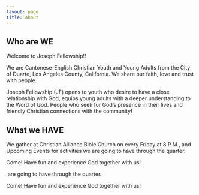 ```yaml
---
layout: page
title: About
---
```


## Who are WE

Welcome to Joseph Fellowship!!

We are Cantonese-English Christian Youth and Young Adults from the City of Duarte, Los Angeles County, California. We share our faith, love and trust with people.

Joseph Fellowship (JF) opens to youth who desire to have a close relationship with God, equips young adults with a deeper understanding to the Word of God. People who seek for God’s presence in their lives and friendly Christian connections with the community!

## What we HAVE

We gather at Christian Alliance Bible Church on every Friday at 8 P.M.,
and Upcoming Events for activities we are going to have through the quarter.

Come! Have fun and experience God together with us!

 are going to have through the quarter.

Come! Have fun and experience God together with us!
